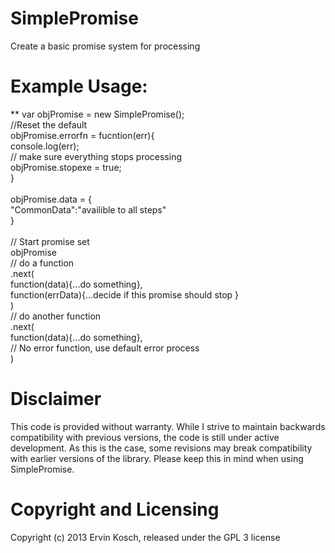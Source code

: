 SimplePromise
======

Create a basic promise system for processing

Example Usage:
======

  **
  var objPromise = new SimplePromise();<br />
  //Reset the default <br />
  objPromise.errorfn = fucntion(err){<br />
	console.log(err);<br />
	// make sure everything stops processing<br />
	objPromise.stopexe = true;<br />
  }<br />
  <br />
  objPromise.data = {<br />
	"CommonData":"availible to all steps"<br />
  }<br />
  <br />
  // Start promise set<br />
  objPromise<br />
	// do a function<br />
	.next(<br />
		function(data){...do something}, <br />
		function(errData){...decide if this promise should stop  }<br />
	)<br />
	// do another function<br />
	.next(<br />
		function(data){...do something}, <br />
		// No error function, use default error process<br />
	)<br />

Disclaimer
=====
This code is provided without warranty. While I strive to maintain backwards compatibility with previous versions, 
the code is still under active development. As this is the case, some revisions may break compatibility with earlier 
versions of the library. Please keep this in mind when using SimplePromise.

Copyright and Licensing
======
Copyright (c) 2013 Ervin Kosch, released under the GPL 3 license
